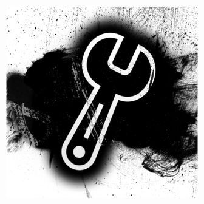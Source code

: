 <p align="center"><img src="https://raw.githubusercontent.com/feel-the-dz3n/NFSDebug/master/Media/NFS%20Debug%20Icon.png"/></p>

<p align="center>**NFS Debug** by Dz3n
<br>Powered by [MemoryToolkit](https://github.com/feel-the-dz3n/MemoryToolkit) and [cmd#](https://github.com/feel-the-dz3n/CmdSharp)
</p>
### Powered by MemoryToolkit

Under Construction